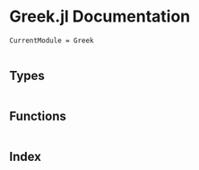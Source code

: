 # Greek.jl Documentation
```@meta
CurrentModule = Greek
```
```@contents
```
## Types
```@docs
```

## Functions
```@docs
```
## Index
```@index
```

